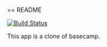 == README

[![Build Status](https://travis-ci.org/tophat8855/gCamp.svg?branch=master)](https://travis-ci.org/tophat8855/gCamp)

This app is a clone of basecamp. 
